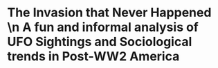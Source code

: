 # The Invasion that Never Happened \n A fun and informal analysis of UFO Sightings and Sociological trends in Post-WW2 America
